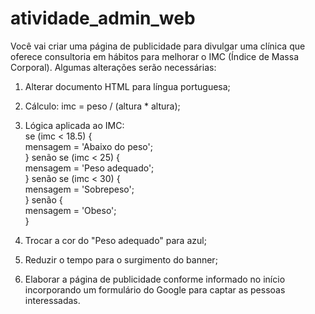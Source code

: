 # atividade_admin_web

Você vai criar uma página de publicidade para divulgar uma clínica que oferece consultoria em hábitos para melhorar o IMC (Índice de Massa Corporal). Algumas alterações serão necessárias:
1) Alterar documento HTML para língua portuguesa;
2) Cálculo: imc = peso / (altura * altura);
3) Lógica aplicada ao IMC: <br>
 se (imc < 18.5) { <br>
            mensagem = 'Abaixo do peso'; <br>
        } senão se (imc < 25) { <br>
            mensagem = 'Peso adequado'; <br>
        } senão se  (imc < 30) { <br>
            mensagem = 'Sobrepeso'; <br>
        } senão { <br>
            mensagem = 'Obeso'; <br>
        } <br>

4) Trocar a cor do "Peso adequado" para azul;
5) Reduzir o tempo para o surgimento do banner;
6) Elaborar a página de publicidade conforme informado no início incorporando um formulário do Google para captar as pessoas interessadas.
